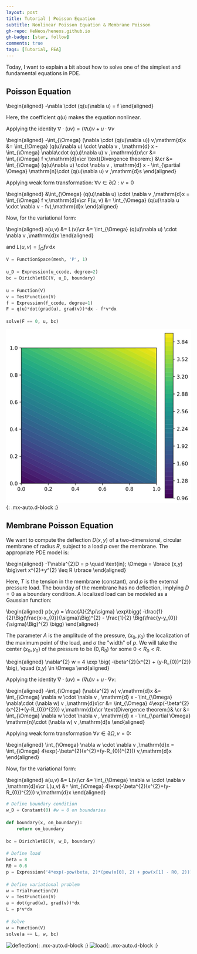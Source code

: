 ```yaml
---
layout: post
title: Tutorial | Poisson Equation
subtitle: Nonlinear Poisson Equation & Membrane Poisson
gh-repo: HeNeos/heneos.github.io
gh-badge: [star, follow]
comments: true
tags: [Tutorial, FEA]
---
```


Today, I want to explain a bit about how to solve one of the simplest and fundamental equations in PDE.

## Poisson Equation

\begin{aligned}
 -\nabla \cdot (q(u)\nabla u) = f
\end{aligned}

Here, the coefficient $q(u)$ makes the equation nonlinear.

Applying the identity $\nabla \cdot (uv) = (\nabla u)v + u\cdot \nabla v$

\begin{aligned}
-\int_{\Omega} (\nabla \cdot (q(u)\nabla u)) v\,\mathrm{d}x &= \int_{\Omega} (q(u)\nabla u) \cdot \nabla v \, \mathrm{d} x - \int_{\Omega} \nabla\cdot (q(u)\nabla u) v \,\mathrm{d}x\cr
&= \int_{\Omega} f v\,\mathrm{d}x\cr
\text{Divergence theorem:} &\cr
&= \int_{\Omega} (q(u)\nabla u) \cdot \nabla v \, \mathrm{d} x - \int_{\partial \Omega} \mathrm{n}\cdot (q(u)\nabla u) v \,\mathrm{d}s
\end{aligned}

Applying weak form transformation: $\forall v \in \partial\Omega: v = 0$

\begin{aligned}
&\int_{\Omega} (q(u)\nabla u) \cdot \nabla v \,\mathrm{d}x = \int_{\Omega} f v\,\mathrm{d}x\cr
F(u, v) &= \int_{\Omega} (q(u)\nabla u \cdot \nabla v - fv)\,\mathrm{d}x
\end{aligned}

Now, for the variational form:

\begin{aligned}
a(u,v) &= L(v)\cr
&= \int_{\Omega} (q(u)\nabla u) \cdot \nabla v \,\mathrm{d}x
\end{aligned}

and $L(u,v) = \int_{\Omega} f v\,\mathrm{d}x$

```py
V = FunctionSpace(mesh, 'P', 1)

u_D = Expression(u_ccode, degree=2)
bc = DirichletBC(V, u_D, boundary)

u = Function(V)
v = TestFunction(V)
f = Expression(f_ccode, degree=1)
F = q(u)*dot(grad(u), grad(v))*dx - f*v*dx

solve(F == 0, u, bc)
```

![u](https://raw.githubusercontent.com/HeNeos/heneos.github.io/master/assets/img/tutorial/poisson/u-1.jpg){: .mx-auto.d-block :}

## Membrane Poisson Equation

We want to compute the deflection $D(x,y)$ of a two-dimensional, circular membrane of radius $R$, subject to a load $p$ over the membrane. The appropriate PDE model is:

\begin{aligned}
-T\nabla^{2}D = p \quad \text{in}\; \Omega = \lbrace (x,y) \big\vert x^{2}+y^{2} \leq R \rbrace
\end{aligned}

Here, $T$ is the tension in the membrane (constant), and $p$ is the external pressure load. The bounday of the membrane has no deflection, implying $D = 0$ as a boundary condition. A localized load can be modeled as a Gaussian function:

\begin{aligned}
p(x,y) = \frac{A}{2\pi\sigma} \exp\bigg( -\frac{1}{2}\Big(\frac{x-x_{0}}{\sigma}\Big)^{2} - \frac{1}{2} \Big(\frac{y-y_{0}}{\sigma}\Big)^{2} \bigg)
\end{aligned}

The parameter $A$ is the amplitude of the pressure, $(x_{0}, y_{0})$ the localization of the maximum point of the load, and $\sigma$ the "width" of $p$. We will take the center $(x_{0}, y_{0})$ of the pressure to be $(0, R_{0})$ for some $0<R_{0}<R$.

\begin{aligned}
\nabla^{2} w = 4 \exp \big( -\beta^{2}(x^{2} + (y-R_{0})^{2}) \big), \quad (x,y) \in \Omega
\end{aligned}

Applying the identity $\nabla \cdot (uv) = (\nabla u)v + u \cdot \nabla v$:

\begin{aligned}
-\int_{\Omega} (\nabla^{2} w) v\,\mathrm{d}x &= \int_{\Omega} \nabla w \cdot \nabla v \, \mathrm{d} x - \int_{\Omega} \nabla\cdot (\nabla w) v \,\mathrm{d}x\cr
&=  \int_{\Omega} 4\exp(-\beta^{2}(x^{2}+(y-R_{0})^{2})) v\,\mathrm{d}x\cr
\text{Divergence theorem:}& \cr
&= \int_{\Omega} \nabla w \cdot \nabla v \, \mathrm{d} x - \int_{\partial \Omega} \mathrm{n}\cdot (\nabla w) v \,\mathrm{d}s
\end{aligned}

Applying weak form transformation $\forall v \in \partial\Omega, v = 0$:

\begin{aligned}
\int_{\Omega} \nabla w \cdot \nabla v \,\mathrm{d}x = \int_{\Omega} 4\exp(-\beta^{2}(x^{2}+(y-R_{0})^{2})) v\,\mathrm{d}x
\end{aligned}

Now, for the variational form:

\begin{aligned}
a(u,v) &= L(v)\cr
&= \int_{\Omega} \nabla w \cdot \nabla v \,\mathrm{d}x\cr
L(u,v) &= \int_{\Omega} 4\exp(-\beta^{2}(x^{2}+(y-R_{0})^{2})) v\,\mathrm{d}x
\end{aligned}

```py
# Define boundary condition
w_D = Constant(0) #w = 0 on boundaries

def boundary(x, on_boundary):
    return on_boundary

bc = DirichletBC(V, w_D, boundary)

# Define load
beta = 8
R0 = 0.6
p = Expression('4*exp(-pow(beta, 2)*(pow(x[0], 2) + pow(x[1] - R0, 2)))', degree=1, beta=beta, R0=R0)

# Define variational problem
w = TrialFunction(V)
v = TestFunction(V)
a = dot(grad(w), grad(v))*dx
L = p*v*dx

# Solve
w = Function(V)
solve(a == L, w, bc)
```

![deflection](https://raw.githubusercontent.com/HeNeos/heneos.github.io/master/assets/img/tutorial/poisson/deflection.jpg){: .mx-auto.d-block :}
![load](https://raw.githubusercontent.com/HeNeos/heneos.github.io/master/assets/img/tutorial/poisson/load.jpg){: .mx-auto.d-block :}
